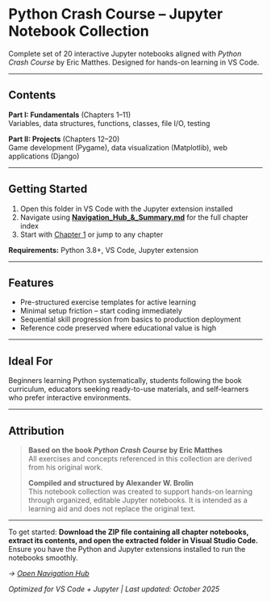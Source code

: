 # Python Crash Course – Jupyter Notebook Collection

Complete set of 20 interactive Jupyter notebooks aligned with *Python Crash Course* by Eric Matthes. Designed for hands-on learning in VS Code.

---

## Contents

**Part I: Fundamentals** (Chapters 1–11)  
Variables, data structures, functions, classes, file I/O, testing

**Part II: Projects** (Chapters 12–20)  
Game development (Pygame), data visualization (Matplotlib), web applications (Django)

---

## Getting Started

1. Open this folder in VS Code with the Jupyter extension installed
2. Navigate using **[Navigation_Hub_&_Summary.md](Navigation_Hub_&_Summary.md)** for the full chapter index
3. Start with [Chapter 1](chapter_1.ipynb) or jump to any chapter

**Requirements:** Python 3.8+, VS Code, Jupyter extension

---

## Features

- Pre-structured exercise templates for active learning
- Minimal setup friction – start coding immediately
- Sequential skill progression from basics to production deployment
- Reference code preserved where educational value is high

---

## Ideal For

Beginners learning Python systematically, students following the book curriculum, educators seeking ready-to-use materials, and self-learners who prefer interactive environments.

---

## Attribution

> **Based on the book _Python Crash Course_ by Eric Matthes**  
> All exercises and concepts referenced in this collection are derived from his original work.  
>  
> **Compiled and structured by Alexander W. Brolin**  
> This notebook collection was created to support hands-on learning through organized, editable Jupyter notebooks. It is intended as a learning aid and does not replace the original text.

---

To get started:
**Download the ZIP file containing all chapter notebooks, extract its contents, and open the extracted folder in Visual Studio Code.**
Ensure you have the Python and Jupyter extensions installed to run the notebooks smoothly.

*→ [Open Navigation Hub](Navigation_Hub_&_Summary.md)*


*Optimized for VS Code + Jupyter | Last updated: October 2025*
